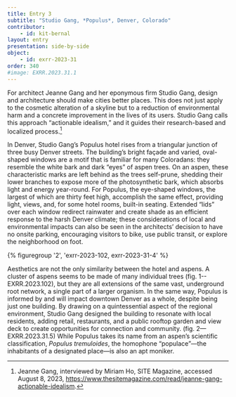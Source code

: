 ```yaml
---
title: Entry 3
subtitle: "Studio Gang, *Populus*, Denver, Colorado"
contributor:
    - id: kit-bernal
layout: entry
presentation: side-by-side
object:
    - id: exrr-2023-31
order: 340
#image: EXRR.2023.31.1
---
```


For architect Jeanne Gang and her eponymous firm Studio Gang, design and architecture should make cities better places. This does not just apply to the cosmetic alteration of a skyline but to a reduction of environmental harm and a concrete improvement in the lives of its users. Studio Gang calls this approach “actionable idealism,” and it guides their research-based and localized process.[^1]

In Denver, Studio Gang’s Populus hotel rises from a triangular junction of three busy Denver streets. The building’s bright façade and varied, oval-shaped windows are a motif that is familiar for many Coloradans: they resemble the white bark and dark “eyes” of aspen trees. On an aspen, these characteristic marks are left behind as the trees self-prune, shedding their lower branches to expose more of the photosynthetic bark, which absorbs light and energy year-round. For Populus, the eye-shaped windows, the largest of which are thirty feet high, accomplish the same effect, providing light, views, and, for some hotel rooms, built-in seating. Extended “lids” over each window redirect rainwater and create shade as an efficient response to the harsh Denver climate; these considerations of local and environmental impacts can also be seen in the architects’ decision to have no onsite parking, encouraging visitors to bike, use public transit, or explore the neighborhood on foot.

{% figuregroup '2', 'exrr-2023-102, exrr-2023-31-4' %}

Aesthetics are not the only similarity between the hotel and aspens. A cluster of aspens seems to be made of many individual trees (fig. 1-- EXRR.2023.102), but they are all extensions of the same vast, underground root network, a single part of a larger organism. In the same way, Populus is informed by and will impact downtown Denver as a whole, despite being just one building. By drawing on a quintessential aspect of the regional environment, Studio Gang designed the building to resonate with local residents, adding retail, restaurants, and a public rooftop garden and view deck to create opportunities for connection and community. (fig. 2—EXRR.2023.31.5) While Populus takes its name from an aspen’s scientific classification, *Populus tremuloides*, the homophone “populace”—the inhabitants of a designated place—is also an apt moniker.

[^1]: Jeanne Gang, interviewed by Miriam Ho, SITE Magazine, accessed August 8, 2023, https://www.thesitemagazine.com/read/jeanne-gang-actionable-idealism.
